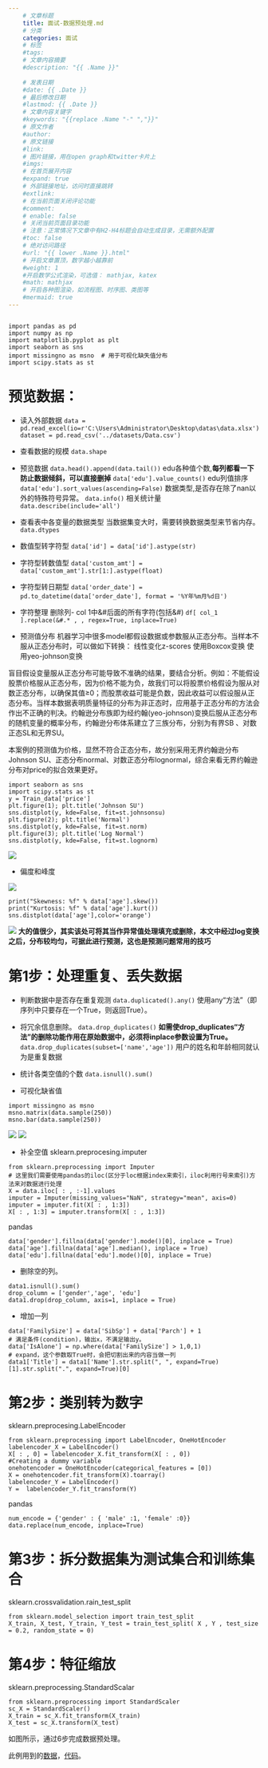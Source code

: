 ```yaml
---
    # 文章标题
    title: 面试-数据预处理.md
    # 分类
    categories: 面试
    # 标签
    #tags:
    # 文章内容摘要
    #description: "{{ .Name }}"
    
    # 发表日期
    #date: {{ .Date }}
    # 最后修改日期
    #lastmod: {{ .Date }}
    # 文章内容关键字
    #keywords: "{{replace .Name "-" ","}}"
    # 原文作者
    #author:
    # 原文链接
    #link:
    # 图片链接，用在open graph和twitter卡片上
    #imgs:
    # 在首页展开内容
    #expand: true
    # 外部链接地址，访问时直接跳转
    #extlink:
    # 在当前页面关闭评论功能
    #comment:
    # enable: false
    # 关闭当前页面目录功能
    # 注意：正常情况下文章中有H2-H4标题会自动生成目录，无需额外配置
    #toc: false
    # 绝对访问路径
    #url: "{{ lower .Name }}.html"
    # 开启文章置顶，数字越小越靠前
    #weight: 1
    #开启数学公式渲染，可选值： mathjax, katex
    #math: mathjax
    # 开启各种图渲染，如流程图、时序图、类图等
    #mermaid: true
--- 
```





```

import pandas as pd
import numpy as np
import matplotlib.pyplot as plt
import seaborn as sns
import missingno as msno  # 用于可视化缺失值分布
import scipy.stats as st
```
# 预览数据：
- 读入外部数据
```data = pd.read_excel(io=r'C:\Users\Administrator\Desktop\datas\data.xlsx')```
```dataset = pd.read_csv('../datasets/Data.csv')```
- 查看数据的规模
```data.shape```
- 预览数据
```data.head().append(data.tail())```
edu各种值个数,**每列都看一下防止数据倾斜，可以直接删掉**
```data['edu'].value_counts()```
edu列值排序
```data['edu'].sort_values(ascending=False)```
数据类型,是否存在除了nan以外的特殊符号异常。
```data.info()```
相关统计量
```data.describe(include='all')```
- 查看表中各变量的数据类型
当数据集变大时，需要转换数据类型来节省内存。
```data.dtypes```
- 数值型转字符型
```data['id'] = data['id'].astype(str)```
- 字符型转数值型
```data['custom_amt'] = data['custom_amt'].str[1:].astype(float)```
- 字符型转日期型
```data['order_date'] = pd.to_datetime(data['order_date'], format = '%Y年%m月%d日')```
-  字符整理
删除列- col 1中&#后面的所有字符(包括&#)
```df[ col_1 ].replace(&#.* , , regex=True, inplace=True)```

- 预测值分布
机器学习中很多model都假设数据或参数服从正态分布。当样本不服从正态分布时，可以做如下转换：
线性变化z-scores
使用Boxcox变换
使用yeo-johnson变换

盲目假设变量服从正态分布可能导致不准确的结果，要结合分析。例如：不能假设股票价格服从正态分布，因为价格不能为负，故我们可以将股票价格假设为服从对数正态分布，以确保其值≥0；而股票收益可能是负数，因此收益可以假设服从正态分布。当样本数据表明质量特征的分布为非正态时，应用基于正态分布的方法会作出不正确的判决。约翰逊分布族即为经约翰(yeo-johnson)变换后服从正态分布的随机变量的概率分布，约翰逊分布体系建立了三族分布，分别为有界SB 、对数正态SL和无界SU。

本案例的预测值为价格，显然不符合正态分布，故分别采用无界约翰逊分布Johnson SU、正态分布normal、对数正态分布lognormal，综合来看无界约翰逊分布对price的拟合效果更好。
```
import seaborn as sns
import scipy.stats as st
y = Train_data['price']
plt.figure(1); plt.title('Johnson SU')
sns.distplot(y, kde=False, fit=st.johnsonsu)
plt.figure(2); plt.title('Normal')
sns.distplot(y, kde=False, fit=st.norm)
plt.figure(3); plt.title('Log Normal')
sns.distplot(y, kde=False, fit=st.lognorm)
```
![](https://upload-images.jianshu.io/upload_images/18339009-f8cd7b2d7cd02d4d.png?imageMogr2/auto-orient/strip%7CimageView2/2/w/1240)

- 偏度和峰度

![](https://upload-images.jianshu.io/upload_images/18339009-c9aad32eedb6adf7.png?imageMogr2/auto-orient/strip%7CimageView2/2/w/1240)
```
print("Skewness: %f" % data['age'].skew())
print("Kurtosis: %f" % data['age'].kurt())
sns.distplot(data['age'],color='orange')
```
![](https://upload-images.jianshu.io/upload_images/18339009-dc6715ec1db23026.png?imageMogr2/auto-orient/strip%7CimageView2/2/w/1240)
**大的值很少，其实该处可将其当作异常值处理填充或删除，本文中经过log变换之后，分布较均匀，可据此进行预测，这也是预测问题常用的技巧**




# 第1步：处理重复、丢失数据

- 判断数据中是否存在重复观测
```data.duplicated().any()```
使用any“方法”（即序列中只要存在一个True，则返回True）。
- 将冗余信息删除。
```data.drop_duplicates()```
**如需使drop_duplicates“方法”的删除功能作用在原始数据中，必须将inplace参数设置为True。**
```data.drop_duplicates(subset=['name','age'])```
用户的姓名和年龄相同就认为是重复数据

 - 统计各类空值的个数
```data.isnull().sum()```
- 可视化缺省值
```
import missingno as msno  
msno.matrix(data.sample(250))
msno.bar(data.sample(250))
```
![](https://upload-images.jianshu.io/upload_images/18339009-72cfbfcd77a30e39.png?imageMogr2/auto-orient/strip%7CimageView2/2/w/1240)
![](https://upload-images.jianshu.io/upload_images/18339009-89da4536c78bb98f.png?imageMogr2/auto-orient/strip%7CimageView2/2/w/1240)

- 补全空值
sklearn.preprocesing.imputer
```
from sklearn.preprocessing import Imputer
# 这里我们需要使用pandas的iloc(区分于loc根据index来索引，iloc利用行号来索引)方法来对数据进行处理
X = data.iloc[ : , :-1].values
imputer = Imputer(missing_values="NaN", strategy="mean", axis=0)
imputer = imputer.fit(X[ : , 1:3])
X[ : , 1:3] = imputer.transform(X[ : , 1:3])
```
pandas
```
data['gender'].fillna(data['gender'].mode()[0], inplace = True)
data['age'].fillna(data['age'].median(), inplace = True)
data['edu'].fillna(data['edu'].mode()[0], inplace = True)
```
- 删除空的列。
```
data1.isnull().sum()
drop_column = ['gender','age', 'edu']
data1.drop(drop_column, axis=1, inplace = True)
```

- 增加一列 
```
data['FamilySize'] = data['SibSp'] + data['Parch'] + 1
# 满足条件(condition)，输出x，不满足输出y。
data['IsAlone'] = np.where(data['FamilySize'] > 1,0,1)
# expand，这个参数取True时，会把切割出来的内容当做一列
data1['Title'] = data1['Name'].str.split(", ", expand=True)[1].str.split(".", expand=True)[0]
```


# 第2步：类别转为数字
sklearn.preprocesing.LabelEncoder
```
from sklearn.preprocessing import LabelEncoder, OneHotEncoder
labelencoder_X = LabelEncoder()
X[ : , 0] = labelencoder_X.fit_transform(X[ : , 0])
#Creating a dummy variable
onehotencoder = OneHotEncoder(categorical_features = [0])
X = onehotencoder.fit_transform(X).toarray()
labelencoder_Y = LabelEncoder()
Y =  labelencoder_Y.fit_transform(Y)
```
pandas
```
num_encode = {'gender' : { 'male' :1, 'female' :0}}  
data.replace(num_encode, inplace=True) 
```



# 第3步：拆分数据集为测试集合和训练集合
sklearn.crossvalidation.rain_test_split
```
from sklearn.model_selection import train_test_split
X_train, X_test, Y_train, Y_test = train_test_split( X , Y , test_size = 0.2, random_state = 0)
```
# 第4步：特征缩放

sklearn.preprocessing.StandardScalar
```
from sklearn.preprocessing import StandardScaler
sc_X = StandardScaler()
X_train = sc_X.fit_transform(X_train)
X_test = sc_X.transform(X_test)
```


如图所示，通过6步完成数据预处理。

此例用到的[数据](https://github.com/Avik-Jain/100-Days-Of-ML-Code/blob/master/datasets/Data.csv)，[代码](https://github.com/MLEveryday/100-Days-Of-ML-Code/blob/master/Code/Day%201_Data_Preprocessing.py)。

